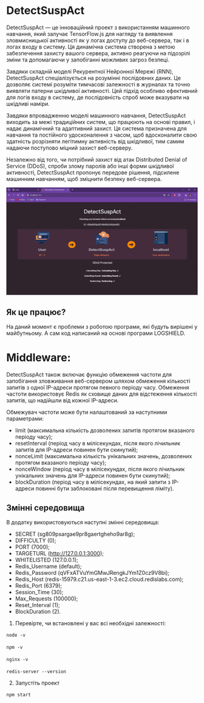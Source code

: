 # DetectSuspAct

DetectSuspAct — це інноваційний проект з використанням машинного навчання, який залучає TensorFlow.js для нагляду та виявлення зловмисницької активності як у логах доступу до веб-сервера, так і в логах входу в систему. Ця динамічна система створена з метою забезпечення захисту вашого сервера, активно реагуючи на підозрілі зміни та допомагаючи у запобіганні можливих загроз безпеці.

Завдяки складній моделі Рекурентної Нейронної Мережі (RNN), DetectSuspAct спеціалізується на розумінні послідовних даних. Це дозволяє системі розуміти тимчасові залежності в журналах та точно виявляти патерни шкідливої активності. Цей підхід особливо ефективний для логів входу в систему, де послідовність спроб може вказувати на шкідливі наміри.

Завдяки впровадженню моделі машинного навчання, DetectSuspAct виходить за межі традиційних систем, що працюють на основі правил, і надає динамічний та адаптивний захист. Ця система призначена для навчання та постійного удосконалення з часом, щоб вдосконалити свою здатність розрізняти легітимну активність від шкідливої, тим самим надаючи поступово міцний захист веб-серверу.

Незалежно від того, чи потрібний захист від атак Distributed Denial of Service (DDoS), спроби злому паролів або інші форми шкідливої активності, DetectSuspAct пропонує передове рішення, підсилене машинним навчанням, щоб зміцнити безпеку  веб-сервера.

<p align="center">
    <img src="./display.jpg">
</p>

## Як це працює?

На даний момент є проблеми з роботою програми, які будуть вирішені у майбутньому. А сам код написаний на основі програми LOGSHIELD.

# Middleware:

DetectSuspAct також включає функцію обмеження частоти для запобігання зловживання веб-сервером шляхом обмеження кількості запитів з одної IP-адреси протягом певного періоду часу. Обмеження частоти використовує Redis як сховище даних для відстеження кількості запитів, що надійшли від кожної IP-адреси.

Обмежувач частоти може бути налаштований за наступними параметрами:
- limit (максимальна кількість дозволених запитів протягом вказаного періоду часу);
- resetInterval (період часу в мілісекундах, після якого лічильник запитів для IP-адреси повинен бути скинутий);
- nonceLimit (максимальна кількість унікальних значень, дозволених протягом вказаного періоду часу);
- nonceWindow (період часу в мілісекундах, після якого лічильник унікальних значень для IP-адреси повинен бути скинутий);
- blockDuration (період часу в мілісекундах, на який запити з IP-адреси повинні бути заблоковані після перевищення ліміту).

## Змінні середовища

В додатку використовуються наступні змінні середовища:
- SECRET (sg809psargae9pr8gaertgheho9ar8g);
- DIFFICULTY (0);
- PORT (7000);
- TARGETURL (http://127.0.0.1:3000);
- WHITELISTED (127.0.0.1);
- Redis_Username (default);
- Redis_Password (qVFxATVuYmGMwJRengkJYm1Z0cz9V8bi);
- Redis_Host (redis-15979.c21.us-east-1-3.ec2.cloud.redislabs.com);
- Redis_Port (6379);
- Session_Time (30);
- Max_Requests (100000);
- Reset_Interval (1);
- BlockDuration (2).

1. Перевірте, чи встановлені у вас всі необхідні залежності:

```
node -v

npm -v

nginx -v

redis-server --version
```
2. Запустіть проект
```
npm start
```
